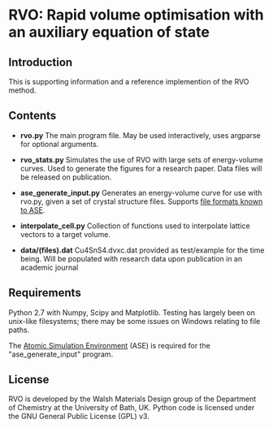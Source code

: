# RVO: Rapid volume optimisation with an auxiliary equation of state #

## Introduction ##

This is supporting information and a reference implemention of the RVO method.

## Contents ##

* **rvo.py** The main program file. May be used interactively, uses argparse for optional arguments.

* **rvo_stats.py** Simulates the use of RVO with large sets of energy-volume curves.
Used to generate the figures for a research paper. Data files will be released on publication.

* **ase_generate_input.py** Generates an energy-volume curve for use with rvo.py, given a set of crystal structure files. Supports [file formats known to ASE](https://wiki.fysik.dtu.dk/ase/ase/io.html#module-ase.io).

* **interpolate_cell.py** Collection of functions used to interpolate lattice vectors to a target volume.

* **data/(files).dat** Cu4SnS4.dvxc.dat provided as test/example for the time being. Will be populated with research data upon publication in an academic journal

## Requirements ##

Python 2.7 with Numpy, Scipy and Matplotlib.
Testing has largely been on unix-like filesystems; there may be some issues on Windows relating to file paths.

The [Atomic Simulation Environment](https://wiki.fysik.dtu.dk/ase/) (ASE) is required for the "ase_generate_input" program.

## License ##

RVO is developed by the Walsh Materials Design group of the Department of Chemistry at the University of Bath, UK. Python code is licensed under the GNU General Public License (GPL) v3.
